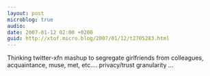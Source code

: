 ```yaml
---
layout: post
microblog: true
audio: 
date: 2007-01-12 02:00 +0200
guid: http://xtof.micro.blog/2007/01/12/t2705283.html
---
```

Thinking twitter-xfn mashup to segregate girlfriends from colleagues, acquaintance, muse, met, etc.... privacy/trust granularity ... 
